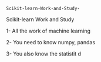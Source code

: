     Scikit-learn-Work-and-Study-
Scikit-learn Work and Study 

1- All the work of machine learning

2- You need to know numpy, pandas
        
3- You also know the statistit                                             d             
                              
                                                                 
                                              
                             
                 
                                                                 
                                                                    
                                          
          
                                                  
                                     
                         
                                               

